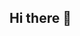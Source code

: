 ## Hi there 👋

<!--
**RUPAMDEVELOPER1/RUPAMDEVELOPER1** is a ✨ _special_ ✨ repository because its `README.md` (this file) appears on your GitHub profile.

Here are some ideas to get you started:

### Hi there 👋  I am Rupam
 

🔭 **I’m currently working on**  
🚀 Building **scalable test automation frameworks** using **Selenium**, **Rest Assured**, and **Spring Boot**.  

🌱 **I’m currently learning**  
📘 Advanced **JMeter performance testing** and 🐳 **Docker** for test environments.  

👯 **I’m looking to collaborate on**  
🤝 Open-source **QA projects** and 🛠️ **innovative test tools**.  

🤔 **I’m looking for help with**  
🤖 Integrating **AI/ML** into automated testing solutions.  

💬 **Ask me about**  
✔️ Test automation, 🌐 API testing, and ⚙️ CI/CD pipelines.  

📫 **How to reach me:**  
📧 rupamsethi66@gmail.com | https://www.linkedin.com/in/rupamsethi/

😄 **Pronouns:**  
He/Him  

⚡ **Fun fact:**  
☕ I automate everything I can—even my morning coffee alerts!  

-->
